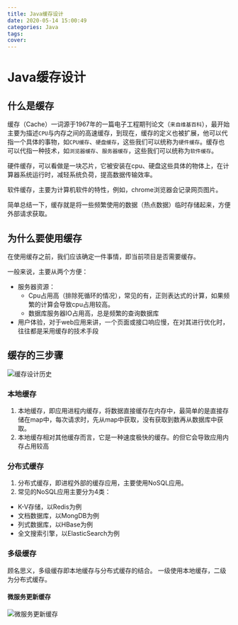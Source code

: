 ```yaml
---
title: Java缓存设计
date: 2020-05-14 15:00:49
categories: Java
tags: 
cover: 
---
```

# Java缓存设计

## 什么是缓存

缓存（Cache）一词源于1967年的一篇电子工程期刊论文（`来自维基百科`），最开始主要为描述`CPU`与内存之间的高速缓存，到现在，缓存的定义也被扩展，他可以代指一个具体的事物，如`CPU缓存`、`硬盘缓存`，这些我们可以统称为`硬件缓存`。缓存也可以代指一种技术，如`浏览器缓存`、`服务器缓存`，这些我们可以统称为`软件缓存`。

硬件缓存，可以看做是一块芯片，它被安装在cpu、硬盘这些具体的物体上，在计算器系统运行时，减轻系统负荷，提高数据传输效率。

软件缓存，主要为计算机软件的特性，例如，chrome浏览器会记录网页图片。

简单总结一下，缓存就是将一些频繁使用的数据（热点数据）临时存储起来，方便外部请求获取。

## 为什么要使用缓存

在使用缓存之前，我们应该确定一件事情，即当前项目是否需要缓存。

一般来说，主要从两个方便：

- 服务器资源：
  - Cpu占用高（排除死循环的情况），常见的有，正则表达式的计算，如果频繁的计算会导致cpu占用较高。
  - 数据库服务器IO占用高，总是频繁的查询数据库
- 用户体验，对于web应用来讲，一个页面或接口响应慢，在对其进行优化时，往往都是采用缓存的技术手段

## 缓存的三步骤

![缓存设计历史](https://static.jiangliuhong.top/blogimg/java/%E7%BC%93%E5%AD%98%E8%AE%BE%E8%AE%A1%E5%8E%86%E5%8F%B2.png)



### 本地缓存

1. 本地缓存，即应用进程内缓存，将数据直接缓存在内存中，最简单的是直接存储在map中，每次请求时，先从map中获取，没有获取到数再从数据库中获取。
2. 本地缓存相对其他缓存而言，它是一种速度极快的缓存。的但它会导致应用内存占用较高



### 分布式缓存

1. 分布式缓存，即进程外部的缓存应用，主要使用NoSQL应用。
2. 常见的NoSQL应用主要分为4类：

- K-V存储，以Redis为例
- 文档数据库，以MongDB为例
- 列式数据库，以HBase为例
- 全文搜索引擎，以ElasticSearch为例

### 多级缓存

顾名思义，多级缓存即本地缓存与分布式缓存的结合。
一级使用本地缓存，二级为分布式缓存。

#### 微服务更新缓存

![微服务更新缓存](https://static.jiangliuhong.top/blogimg/java/%E5%88%86%E7%BA%A7%E7%BC%93%E5%AD%98%E8%AE%BE%E8%AE%A1-%E5%A4%9A%E7%B3%BB%E7%BB%9F%E6%9B%B4%E6%96%B0%E6%B5%81%E7%A8%8B.png)

